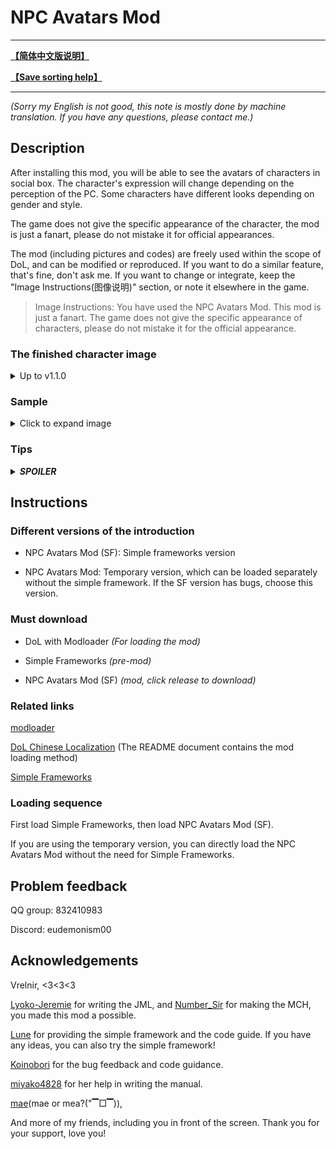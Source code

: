 # NPC Avatars Mod 

---

[**【简体中文版说明】**](https://github.com/Eudemonism00/DOL-npcicon-mods/blob/main/README.md)

[**【Save sorting help】**](https://github.com/Eudemonism00/DOL-npc-avatars-mod/blob/main/Save%20sorting%20help.md)

---

*(Sorry my English is not good, this note is mostly done by machine translation. If you have any questions, please contact me.)*

## Description

After installing this mod, you will be able to see the avatars of characters in social box. The character's expression will change depending on the perception of the PC. Some characters have different looks depending on gender and style.

The game does not give the specific appearance of the character, the mod is just a fanart, please do not mistake it for official appearances.

The mod (including pictures and codes) are freely used within the scope of DoL, and can be modified or reproduced. If you want to do a similar feature, that's fine, don't ask me. If you want to change or integrate, keep the "Image Instructions(图像说明)" section, or note it elsewhere in the game.

> Image Instructions: You have used the NPC Avatars Mod. This mod is just a fanart. The game does not give the specific appearance of characters, please do not mistake it for the official appearance.

### The finished character image

<details>

<summary>Up to v1.1.0</summary>

- Alex (24 pieces)
- Remy (14 pieces)
- Gwylan (2 pieces)
- Wren (14 pieces)
- Bailey (6 pieces)
- Jordan (3 pieces)
- Sydney (112 pieces)
- Harper (7 pieces)
- Whitney (28 pieces)
- Landry (4 pieces)
- Kylar (32 pieces)
- Darryl (12 pieces)
- Briar (10 pieces)
- Sirris (6 pieces)
- Robin (29 pieces)
- Eden (24 pieces)
- Quinn (4 pieces)
- River (4 pieces)
- Winter (8 pieces)
- Leighton (12 pieces)
- Avery (20 pieces)
- Niki (4 pieces)
- Ivory Wraith (12 pieces)
- Great Hawk (12 pieces)
- Mason (12 pieces)
- Black Wolf (20 pieces)
- Sam (6 pieces)
- Charlie (6 pieces)
- Morgan (14 pieces)
- Zephyr (6 pieces)
- Doren (4 pieces)


If not all characters are displayed, change the version.

</details>

### Sample

<details>

<summary>Click to expand image</summary>

![sample1](https://github.com/Eudemonism00/DOL-npcicon-mods/assets/152267917/c0359926-1178-42a1-8011-522da5e9b4fa)
![sample2](https://github.com/Eudemonism00/DOL-npcicon-mods/assets/152267917/e40af326-e80f-4624-8aad-bc5713c71a9d)

</details>

### Tips

<details>

***<summary>SPOILER</summary>***

- You can summon Ivory Wraith, or incarnations of the makers, in the poster in your bedroom.
- Just as they actually show it, Eden on the social box can get restless if you've been gone too long.
- When Mickey shows up next to Landry, it indicates that they can see you now (for pub fame mission).

</details>

## Instructions

### Different versions of the introduction

- NPC Avatars Mod (SF): Simple frameworks version

- NPC Avatars Mod: Temporary version, which can be loaded separately without the simple framework. If the SF version has bugs, choose this version.

### Must download

- DoL with Modloader *(For loading the mod)*

- Simple Frameworks *(pre-mod)*

- NPC Avatars Mod (SF) *(mod, click release to download)*

### Related links

[modloader](https://github.com/Lyoko-Jeremie/sugarcube-2-ModLoader)

[DoL Chinese Localization](https://github.com/Eltirosto/Degrees-of-Lewdity-Chinese-Localization) (The README document contains the mod loading method)

[Simple Frameworks](https://github.com/emicoto/DOLMods/releases)

### Loading sequence

First load Simple Frameworks, then load NPC Avatars Mod (SF).

If you are using the temporary version, you can directly load the NPC Avatars Mod without the need for Simple Frameworks.

## Problem feedback

QQ group: 832410983

Discord: eudemonism00

## Acknowledgements

Vrelnir, <3<3<3

[Lyoko-Jeremie](https://github.com/Lyoko-Jeremie) for writing the JML, and [Number_Sir](https://github.com/NumberSir) for making the MCH, you made this mod a possible.

[Lune](https://github.com/emicoto) for providing the simple framework and the code guide. If you have any ideas, you can also try the simple framework!

[Koinobori](https://github.com/koooooiCarp) for the bug feedback and code guidance.

[miyako4828](https://github.com/miyakoAki4828) for her help in writing the manual.

[mae](https://github.com/Maenoko)(mae or mea?("▔□▔)),

And more of my friends, including you in front of the screen. Thank you for your support, love you!
